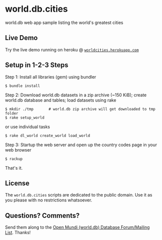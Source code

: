 # world.db.cities

world.db web app sample listing the world's greatest cities


## Live Demo

Try the live demo running on heroku @ [`worldcities.herokuapp.com`](http://worldcities.herokuapp.com)


## Setup in 1-2-3 Steps

Step 1: Install all libraries (gem) using bundler

    $ bundle install

Step 2: Download world.db datasets in a zip archive (~150 KiB); create world.db database and tables; load datasets using rake

    $ mkdir ./tmp       # world.db zip archive will get downloaded to tmp folder
    $ rake setup_world

or use individual tasks

    $ rake dl_world create_world load_world

Step 3: Startup the web server and open up the country codes page in your web browser

    $ rackup

That's it.


## License

The `world.db.cities` scripts are dedicated to the public domain.
Use it as you please with no restrictions whatsoever.


## Questions? Comments?

Send them along to the [Open Mundi (world.db) Database Forum/Mailing List](http://groups.google.com/group/openmundi).
Thanks!

